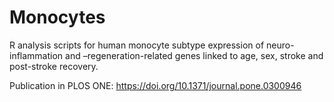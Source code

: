 # Monocytes

R analysis scripts for human monocyte subtype expression of neuro-inflammation and –regeneration-related genes linked to age, sex, stroke and post-stroke recovery.

Publication in PLOS ONE:
https://doi.org/10.1371/journal.pone.0300946

